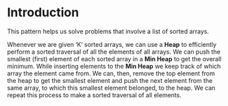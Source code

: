 # Introduction

This pattern helps us solve problems that involve a list of sorted arrays.

Whenever we are given ‘K’ sorted arrays, we can use a **Heap** to efficiently perform a sorted traversal of all the elements of all arrays. We can push the smallest (first) element of each sorted array in a **Min Heap** to get the overall minimum. While inserting elements to the **Min Heap** we keep track of which array the element came from. We can, then, remove the top element from the heap to get the smallest element and push the next element from the same array, to which this smallest element belonged, to the heap. We can repeat this process to make a sorted traversal of all elements.